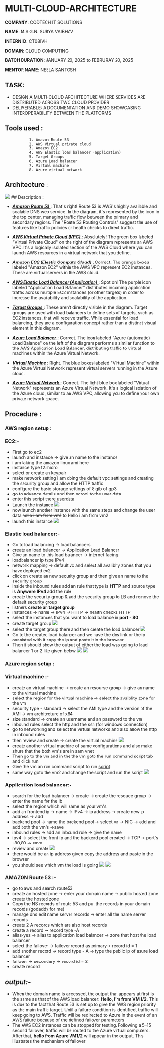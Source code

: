 # MULTI-CLOUD-ARCHITECTURE

**COMPANY**: CODTECH IT SOLUTIONS 

**NAME**: M.S.G.N. SURYA VAIBHAV

**INTERN ID**: CT08IVH

**DOMAIN**: CLOUD COMPUTING

**BATCH DURATION**: JANUARY 20, 2025 to FEBRURAY 20, 2025

**MENTOR NAME**: NEELA SANTOSH

## TASK: 

- DESIGN A MULTI-CLOUD ARCHITECTURE WHERE SERVICES ARE DISTRIBUTED ACROSS TWO CLOUD PROVIDER 
- DELIVERABLE: A DOCUMENTATION AND DEMO SHOWCASING INTEROPERABILITY BETWEEN THE PLATFORMS

## Tools used :
               1. Amazon Route 53
               2. AWS Virtual private cloud 
               3. Amazon EC2
               4. AWS Elastic load balancer (application)
               5. Target Groups
               6. Azure Load balancer
               7. Virtual machine
               8. Azure virtual network 

## Architecture :
  <img src="AWS_multicloud.png">
## Description :     

- <ins> ***Amazon Route 53*** </ins> :  That's right! Route 53 is AWS's highly available and scalable DNS web service. In the diagram, it's represented by the icon in the top center, managing traffic flow between the primary and secondary regions.  The "Route 53 Routing Controls" suggest the use of features like traffic policies or health checks to direct traffic.

- <ins> ***AWS Virtual Private Cloud (VPC)*** </ins> : Absolutely! The green box labeled "Virtual Private Cloud" on the right of the diagram represents an AWS VPC.  It's a logically isolated section of the AWS Cloud where you can launch AWS resources in a virtual network that you define.

- <ins> ***Amazon EC2 (Elastic Compute Cloud)*** </ins> :  Correct. The orange boxes labeled "Amazon EC2" within the AWS VPC represent EC2 instances. These are virtual servers in the AWS cloud.   

- <ins> ***AWS Elastic Load Balancer (Application)*** </ins>:  Spot on! The purple icon labeled "Application Load Balancer" distributes incoming application traffic across multiple EC2 instances (or other targets) in order to increase the availability and scalability of the application.

- <ins> ***Target Groups*** </ins> :  These aren't directly visible in the diagram. Target groups are used with load balancers to define sets of targets, such as EC2 instances, that will receive traffic. While essential for load balancing, they are a configuration concept rather than a distinct visual element in this diagram.

- <ins> ***Azure Load Balancer*** </ins> :  Correct. The icon labeled "Azure (automatic) Load Balance" on the left of the diagram performs a similar function to the AWS Application Load Balancer, distributing traffic to virtual machines within the Azure Virtual Network.

- <ins> ***Virtual Machine*** </ins> :  Right. The blue boxes labeled "Virtual Machine" within the Azure Virtual Network represent virtual servers running in the Azure cloud.

- <ins> ***Azure Virtual Network*** </ins> :  Correct. The light blue box labeled "Virtual Network" represents an Azure Virtual Network. It's a logical isolation of the Azure cloud, similar to an AWS VPC, allowing you to define your own private network space.

## Procedure :
### AWS region setup :
### **EC2:-**
- First go to ec2
- launch and instance -> give an name to the instance
- i am taking the amazon linux ami here
- instance type t2.micro
- select or create an keypair
- make network setting i am doing the default vpc settings and creating the security group and allow the HTTP traffic
- configure the basic storage settings of 8 gib of gp3
- go to advance details and then scrool to the user data
- enter this script there [userdata](aws_user_data.sh)
- Launch the instance
  <img src="aws_vm1.png">
- now launch another instance with the same steps and change the user data ~~hello i am from vm1~~ to Hello i am from vm2
- launch this instance
  <img src="aws_vm2.png">
### **Elastic load balancer:-**
- Go to load balancing -> load balancers
- create an load balancer -> Application Load Balancer
-  Give an name to this load balancer -> internet facing
-  loadbalancer ip type IPv4
-  network mapping -> default vc and select all avaliblty zones that you have deployed ec2
-  click on create an new security group and then give an name to the security group
-  inside the inbound rules add an rule that type is **HTTP** and source type is **Anywere IPv4** add the rule
-  create the security group & add the security group to LB and remove the default security group
-  listners **create an target group**
-  instances -> name -> IPv4 -> HTTP -> health checks HTTP
-  select the instances that you want to load balance in **port - 80**
-  create target group
   <img src="TG_aws.png">
-  select the target group there and then create the load balancer
   <img src="lb_aws.png">
-  Go to the created load balancer and we have the dns link or the ip assoiated with it copy the ip and paste it in the browser
-  Then it should show the output of either the load was going to load balancer 1 or 2 like given below
   <img src="output_aws_vm1.png">
   <img src="output_aws_vm2.png">

### Azure region setup :
### **Virtual machine :-**
- create an virtual machine -> create an resourse group -> give an name to the virtual machine
- select the region for the virtual machine -> select the avaiblity zone for the vm
- security type - standard -> select the AMI type and the version of the AMI -> vm architecture of x64
- size standard -> create an username and an password to the vm
- inbound rules select the http and the ssh (for windows connection)
- go to networking and select the virtual networks and also allow the http in inbound rules
- then review and create -> create the virtual machine
  <img src="vm1_azure.png">
- create another virtual machine of same configurations and also make shure that the both vm's are in sam vnet
- Then go to the vm and in the the vm goto the run command script tab and click run
- Give the vm an run command script to run [script](azure-command.ps1)
- same way goto the vm2 and change the script and run the script
  <img src="vm2_azure.png">
### **Application load balancer:-**
- search for the load balancer -> create -> create the resouce group -> enter the name for the lb
- select the region which will same as your vm's
- add an frontend ip -> name -> IPv4 -> ip address -> create new ip address -> add
- backend pool -> name the backend pool -> select vn -> NIC -> add and add both the vm's ->save
- inbound rules -> add an inbound rule -> give the name
- ipv4 -> select the front ip and the backend pool created -> TCP -> port's -80,80 -> save
- review and create
  <img src="lb_azure.png">
- there would be an ip address given copy the address and paste in the browser
- you should see which vm the load is going
  <img src="output_az_1.png">
  <img src="output_az_2.png">

### **AMAZON Route 53 :-**
- go to aws and search route53
- create an hosted zone -> enter your domain name -> public hosted zone create the hosted zone
- Copy the NS records of route 53 and put the records in your domain records (godaddy for me)
- manage dns edit name server records -> enter all the name server records
- create 2 A records which are also host records
- create a record -> record type -A
- alias-yes -> alias to application load balancer -> zone that host the load balancer
- select the failover ->  failover record as primary-> record id = 1
- add another record -> record type - A -> type the public ip of azure load balancer
- failover ->  secondary -> record id = 2
- create record

## ***output:-***
- When the domain name is accessed, the output that appears at first is the same as that of the AWS load balancer: **Hello, I'm from VM 1/2**. This is due to the fact that Route 53 is set up to give the AWS region priority as the main traffic target.  Until a failure condition is identified, traffic will keep going to AWS. Traffic will be redirected to Azure in the event of an AWS failure because of the defined failover parameters 
- The AWS EC2 instances can be stopped for testing. Following a 5–15 second failover, traffic will be routed to the Azure virtual computers.  After that, **hello from Azure VM1/2** will appear in the output. This illustrates the mechanism of failover
